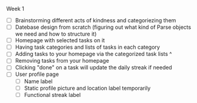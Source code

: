 Week 1
- [ ] Brainstorming different acts of kindness and categoriezing them
- [ ] Datebase design from scratch (figuring out what kind of Parse objects we need and how to structure it)
- [ ] Homepage with selected tasks on it
- [ ] Having task categories and lists of tasks in each category
- [ ] Adding tasks to your homepage via the categorized task lists ^
- [ ] Removing tasks from your homepage
- [ ] Clicking "done" on a task will update the daily streak if needed
- [ ] User profile page
  - [ ] Name label
  - [ ] Static profile picture and location label temporarily
  - [ ] Functional streak label
